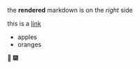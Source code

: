 the **rendered** markdown is on the *right* side

this is a [link](https://google.com)

 * apples
 * oranges

 :tada: :fireworks: